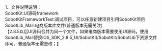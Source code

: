 1、文件说明说明：  
	SobotKit:UI源码framework  
	SobotKitFrameworkTest:调试项目，可以任意新建项目引用SobotKit项目    
	SobotLib_Mall:电商版本库文件(普通版本无需关注)  
	【2.8.5以后UI源码合并为同一个文件，如果电商版本需要使用UI源码，使用SobotLib_Mall替换iOS_SDK_2.8.5_UI/SobotKit/SobotKit/SobotLib下资源文件即可，普通版本无需更改；】



